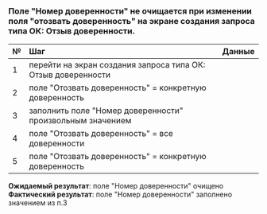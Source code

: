 ### Поле "Номер доверенности" не очищается при изменении поля "отозвать доверенность" на экране создания запроса типа ОК: Отзыв доверенности.
|№|Шаг|Данные|
|:-|:-|:-|
|1|перейти на экран создания запроса типа ОК: Отзыв доверенности | |
|2|поле "Отозвать доверенность" = конкретную доверенность | |
|3 |заполнить поле "Номер доверенности" произвольным значением| |
|4 |поле "Отозвать доверенность" = все доверенности| |
|5 |поле "Отозвать доверенность" = конкретную доверенность | |

**Ожидаемый результат**: поле "Номер доверенности" очищено <br>
**Фактический результат**: поле "Номер доверенности" заполнено значением из п.3
